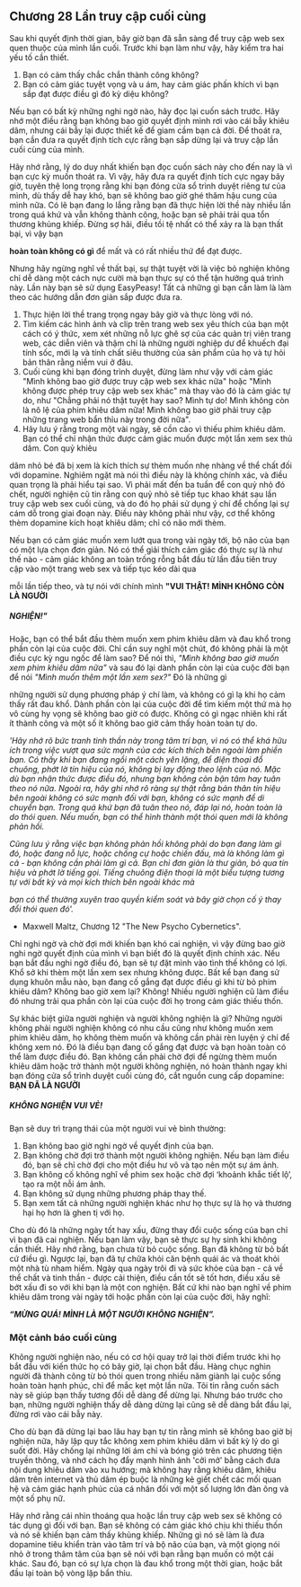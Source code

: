 ## Chương 28 Lần truy cập cuối cùng

Sau khi quyết định thời gian, bây giờ bạn đã sẵn sàng để truy cập web sex quen thuộc của mình lần cuối. Trước khi bạn làm như vậy, hãy kiểm tra hai yếu tố cần thiết.

1. Bạn có cảm thấy chắc chắn thành công không?
2. Bạn có cảm giác tuyệt vọng và u ám, hay cảm giác phấn khích vì bạn sắp đạt được điều gì đó kỳ diệu không?

Nếu bạn có bất kỳ những nghi ngờ nào, hãy đọc lại cuốn sách trước. Hãy nhớ một điều rằng bạn không bao giờ quyết định mình rơi vào cái bẫy khiêu dâm, nhưng cái bẫy lại được thiết kế để giam cầm bạn cả đời. Để thoát ra, bạn cần đưa ra quyết định tích cực rằng bạn sắp dừng lại và truy cập lần cuối cùng của mình.

Hãy nhớ rằng, lý do duy nhất khiến bạn đọc cuốn sách này cho đến nay là vì bạn cực kỳ muốn thoát ra. Vì vậy, hãy đưa ra quyết định tích cực ngay bây giờ, tuyên thệ long trọng rằng khi bạn đóng cửa sổ trình duyệt riêng tư của mình, dù thấy dễ hay khó, bạn sẽ không bao giờ ghé thăm hậu cung của mình nữa. Có lẽ bạn đang lo lắng rằng bạn đã thực hiện lời thề này nhiều lần trong quá khứ và vẫn không thành công, hoặc bạn sẽ phải trải qua tổn thương khủng khiếp. Đừng sợ hãi, điều tồi tệ nhất có thể xảy ra là bạn thất bại, vì vậy bạn

**hoàn toàn không có gì** để mất và có rất nhiều thứ để đạt được.

Nhưng hãy ngừng nghĩ về thất bại, sự thật tuyệt vời là việc bỏ nghiện không chỉ dễ dàng một cách nực cười mà bạn thực sự có thể tận hưởng quá trình này. Lần này bạn sẽ sử dụng EasyPeasy! Tất cả những gì bạn cần làm là làm theo các hướng dẫn đơn giản sắp được đưa ra.

1. Thực hiện lời thề trang trọng ngay bây giờ và thực lòng với nó.
2. Tìm kiếm các hình ảnh và clip trên trang web sex yêu thích của bạn một cách có ý thức, xem xét những nỗ lực ghê sợ của các quản trị viên trang web, các diễn viên và thậm chí là những người nghiệp dư để khuếch đại tính sốc, mới lạ và tính chất siêu thường của sản phẩm của họ và tự hỏi bản thân rằng niềm vui ở đâu.
3. Cuối cùng khi bạn đóng trình duyệt, đừng làm như vậy với cảm giác "Mình không bao giờ được truy cập web sex khác nữa" hoặc "Mình không được phép truy cập web sex khác" mà thay vào đó là cảm giác tự do, như "Chẳng phải nó thật tuyệt hay sao? Mình tự do! Mình không còn là nô lệ của phim khiêu dâm nữa! Mình không bao giờ phải truy cập những trang web bẩn thỉu này trong đời nữa".
4. Hãy lưu ý rằng trong một vài ngày, sẽ cồn cào vì thiếu phim khiêu dâm. Bạn có thể chỉ nhận thức được cảm giác muốn được một lần xem sex thủ dâm. Con quỷ khiêu

dâm nhỏ bé đã bị xem là kích thích sự thèm muốn nhẹ nhàng về thể chất đối với dopamine. Nghiêm ngặt mà nói thì điều này là không chính xác, và điều quan trọng là phải hiểu tại sao. Vì phải mất đến ba tuần để con quỷ nhỏ đó chết, người nghiện cũ tin rằng con quỷ nhỏ sẽ tiếp tục khao khát sau lần truy cập web sex cuối cùng, và do đó họ phải sử dụng ý chí để chống lại sự cám dỗ trong giai đoạn này. Điều này không phải như vậy, cơ thể không thèm dopamine kích hoạt khiêu dâm; chỉ có não mới thèm.

Nếu bạn có cảm giác muốn xem lướt qua trong vài ngày tới, bộ não của bạn có một lựa chọn đơn giản. Nó có thể giải thích cảm giác đó thực sự là như thế nào - cảm giác không an toàn trống rỗng bắt đầu từ lần đầu tiên truy cập vào một trang web sex và tiếp tục kéo dài qua

mỗi lần tiếp theo, và tự nói với chính mình **"VUI THẬT! MÌNH KHÔNG CÒN LÀ NGƯỜI**

##### NGHIỆN!"

Hoặc, bạn có thể bắt đầu thèm muốn xem phim khiêu dâm và đau khổ trong phần còn lại của cuộc đời. Chỉ cần suy nghĩ một chút, đó không phải là một điều cực kỳ ngu ngốc để làm sao? Để nói thì, *"Mình không bao giờ muốn xem phim khiêu dâm nữa"* và sau đó lại dành phần còn lại của cuộc đời bạn để nói *"Mình muốn thêm một lần xem sex?"* Đó là những gì

những người sử dụng phương pháp ý chí làm, và không có gì lạ khi họ cảm thấy rất đau khổ. Dành phần còn lại của cuộc đời để tìm kiếm một thứ mà họ vô cùng hy vọng sẽ không bao giờ có được. Không có gì ngạc nhiên khi rất ít thành công và một số ít không bao giờ cảm thấy hoàn toàn tự do.

*'Hãy nhớ rõ bức tranh tinh thần này trong tâm trí bạn, vì nó có thể khá hữu ích trong việc vượt qua sức mạnh của các kích thích bên ngoài làm phiền bạn. Có thấy khi bạn đang ngồi một cách yên lặng, để điện thoại đổ chuông, phớt lờ tín hiệu của nó, không bị lay động theo lệnh của nó. Mặc dù bạn nhận thức được điều đó, nhưng bạn không còn bận tâm hay tuân theo nó nữa. Ngoài ra, hãy ghi nhớ rõ ràng sự thật rằng bản thân tín hiệu bên ngoài không có sức mạnh đối với bạn, không có sức mạnh để di chuyển bạn. Trong quá khứ bạn đã tuân theo nó, đáp lại nó, hoàn toàn là do thói quen. Nếu muốn, bạn có thể hình thành một thói quen mới là không phản hồi.*

*Cũng lưu ý rằng việc bạn không phản hồi không phải do bạn đang làm gì đó, hoặc đang nỗ lực, hoặc chống cự hoặc chiến đấu, mà là không làm gì cả - bạn không cần phải làm gì cả. Bạn chỉ đơn giản là thư giãn, bỏ qua tín hiệu và phớt lờ tiếng gọi. Tiếng chuông điện thoại là một biểu tượng tương tự với bất kỳ và mọi kích thích bên ngoài khác mà*

*bạn có thể thường xuyên trao quyền kiểm soát và bây giờ chọn cố ý thay đổi thói quen đó'.*

- Maxwell Maltz, Chương 12 "The New Psycho Cybernetics".

Chỉ nghi ngờ và chờ đợi mới khiến bạn khó cai nghiện, vì vậy đừng bao giờ nghi ngờ quyết định của mình vì bạn biết đó là quyết định chính xác. Nếu bạn bắt đầu nghi ngờ điều đó, bạn sẽ tự đặt mình vào tình thế không có lợi. Khổ sở khi thèm một lần xem sex nhưng không được. Bất kể bạn đang sử dụng khuôn mẫu nào, bạn đang cố gắng đạt được điều gì khi từ bỏ phim khiêu dâm? Không bao giờ xem lại? Không! Nhiều người nghiện cũ làm điều đó nhưng trải qua phần còn lại của cuộc đời họ trong cảm giác thiếu thốn.

Sự khác biệt giữa người nghiện và người không nghiện là gì? Những người không phải người nghiện không có nhu cầu cũng như không muốn xem phim khiêu dâm, họ không thèm muốn và không cần phải rèn luyện ý chí để không xem nó. Đó là điều bạn đang cố gắng đạt được và bạn hoàn toàn có thể làm được điều đó. Bạn không cần phải chờ đợi để ngừng thèm muốn khiêu dâm hoặc trở thành một người không nghiện, nó hoàn thành ngay khi bạn đóng cửa sổ trình duyệt cuối cùng đó, cắt nguồn cung cấp dopamine: **BẠN ĐÃ LÀ NGƯỜI**

##### KHÔNG NGHIỆN VUI VẺ!

Bạn sẽ duy trì trạng thái của một người vui vẻ bình thường:

1. Bạn không bao giờ nghi ngờ về quyết định của bạn.
2. Bạn không chờ đợi trở thành một người không nghiện. Nếu bạn làm điều đó, bạn sẽ chỉ chờ đợi cho một điều hư vô và tạo nên một sự ám ảnh.
3. Bạn không cố không nghĩ về phim sex hoặc chờ đợi ‘khoảnh khắc tiết lộ’, tạo ra một nỗi ám ảnh.
4. Bạn không sử dụng những phương pháp thay thế.
5. Bạn xem tất cả những người nghiện khác như họ thực sự là họ và thương hại họ hơn là ghen tị với họ.

Cho dù đó là những ngày tốt hay xấu, đừng thay đổi cuộc sống của bạn chỉ vì bạn đã cai nghiện. Nếu bạn làm vậy, bạn sẽ thực sự hy sinh khi không cần thiết. Hãy nhớ rằng, bạn chưa từ bỏ cuộc sống. Bạn đã không từ bỏ bất cứ điều gì. Ngược lại, bạn đã tự chữa khỏi căn bệnh quái ác và thoát khỏi một nhà tù nham hiểm. Ngày qua ngày trôi đi và sức khỏe của bạn - cả về thể chất và tinh thần - được cải thiện, điều cần tốt sẽ tốt hơn, điều xấu sẽ bớt xấu đi so với khi bạn là một con nghiện. Bất cứ khi nào bạn nghĩ về phim khiêu dâm trong vài ngày tới hoặc phần còn lại của cuộc đời, hãy nghĩ:

***“MỪNG QUÁ! MÌNH LÀ MỘT NGƯỜI KHÔNG NGHIỆN”.***

### Một cảnh báo cuối cùng

Không người nghiện nào, nếu có cơ hội quay trở lại thời điểm trước khi họ bắt đầu với kiến thức họ có bây giờ, lại chọn bắt đầu. Hàng chục nghìn người đã thành công từ bỏ thói quen trong nhiều năm giành lại cuộc sống hoàn toàn hạnh phúc, chỉ để mắc kẹt một lần nữa. Tôi tin rằng cuốn sách này sẽ giúp bạn thấy tương đối dễ dàng để dừng lại. Nhưng báo trước cho bạn, những người nghiện thấy dễ dàng dừng lại cũng sẽ dễ dàng bắt đầu lại, đừng rơi vào cái bẫy này.

Cho dù bạn đã dừng lại bao lâu hay bạn tự tin rằng mình sẽ không bao giờ bị nghiện nữa, hãy lập quy tắc không xem phim khiêu dâm vì bất kỳ lý do gì suốt đời. Hãy chống lại những lời ám chỉ và bóng gió trên các phương tiện truyền thông, và nhớ cách họ đẩy mạnh hình ảnh 'cởi mở' bằng cách đưa nội dung khiêu dâm vào xu hướng; mà không hay rằng khiêu dâm, khiêu dâm trên internet và thủ dâm ép buộc là những kẻ giết chết các mối quan hệ và cảm giác hạnh phúc của cá nhân đối với một số lượng lớn đàn ông và một số phụ nữ.

Hãy nhớ rằng cái nhìn thoáng qua hoặc lần truy cập web sex sẽ không có tác dụng gì đối với bạn. Bạn sẽ không có cảm giác khó chịu khi thiếu thốn và nó sẽ khiến bạn cảm thấy khủng khiếp. Những gì nó sẽ làm là đưa dopamine tiêu khiển tràn vào tâm trí và bộ não của bạn, và một giọng nói nhỏ ở trong thâm tâm của bạn sẽ nói với bạn rằng bạn muốn có một cái khác. Sau đó, bạn có sự lựa chọn là đau khổ trong một thời gian, hoặc bắt đầu lại toàn bộ vòng lặp bẩn thỉu.

